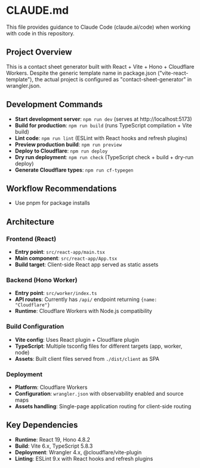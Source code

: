 # CLAUDE.md

This file provides guidance to Claude Code (claude.ai/code) when working with code in this repository.

## Project Overview

This is a contact sheet generator built with React + Vite + Hono + Cloudflare Workers. Despite the generic template name in package.json ("vite-react-template"), the actual project is configured as "contact-sheet-generator" in wrangler.json.

## Development Commands

- **Start development server**: `npm run dev` (serves at http://localhost:5173)
- **Build for production**: `npm run build` (runs TypeScript compilation + Vite build)
- **Lint code**: `npm run lint` (ESLint with React hooks and refresh plugins)
- **Preview production build**: `npm run preview`
- **Deploy to Cloudflare**: `npm run deploy`
- **Dry run deployment**: `npm run check` (TypeScript check + build + dry-run deploy)
- **Generate Cloudflare types**: `npm run cf-typegen`

## Workflow Recommendations

- Use pnpm for package installs

## Architecture

### Frontend (React)
- **Entry point**: `src/react-app/main.tsx`
- **Main component**: `src/react-app/App.tsx`
- **Build target**: Client-side React app served as static assets

### Backend (Hono Worker)
- **Entry point**: `src/worker/index.ts`
- **API routes**: Currently has `/api/` endpoint returning `{name: "Cloudflare"}`
- **Runtime**: Cloudflare Workers with Node.js compatibility

### Build Configuration
- **Vite config**: Uses React plugin + Cloudflare plugin
- **TypeScript**: Multiple tsconfig files for different targets (app, worker, node)
- **Assets**: Built client files served from `./dist/client` as SPA

### Deployment
- **Platform**: Cloudflare Workers
- **Configuration**: `wrangler.json` with observability enabled and source maps
- **Assets handling**: Single-page application routing for client-side routing

## Key Dependencies

- **Runtime**: React 19, Hono 4.8.2
- **Build**: Vite 6.x, TypeScript 5.8.3
- **Deployment**: Wrangler 4.x, @cloudflare/vite-plugin
- **Linting**: ESLint 9.x with React hooks and refresh plugins